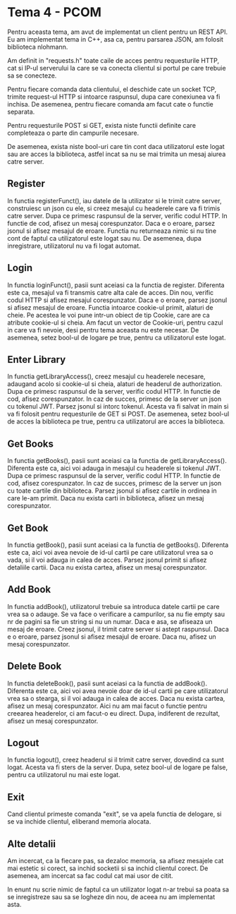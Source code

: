 # Tema 4 - PCOM

Pentru aceasta tema, am avut de implementat un client pentru un REST API. Eu am implementat
tema in C++, asa ca, pentru parsarea JSON, am folosit biblioteca nlohmann.

Am definit in "requests.h" toate caile de acces pentru requesturile HTTP, cat si IP-ul 
serverului la care se va conecta clientul si portul pe care trebuie sa se conecteze.

Pentru fiecare comanda data clientului, el deschide cate un socket TCP, trimite request-ul
HTTP si intoarce raspunsul, dupa care conexiunea va fi inchisa.
De asemenea, pentru fiecare comanda am facut cate o functie separata.

Pentru requesturile POST si GET, exista niste functii definite care completeaza o parte din 
campurile necesare.

De asemenea, exista niste bool-uri care tin cont daca utilizatorul este logat sau are
acces la biblioteca, astfel incat sa nu se mai trimita un mesaj aiurea catre server.

## Register

In functia registerFunct(), iau datele de la utilizator si le trimit catre server, construiesc un json cu ele, si creez mesajul cu headerele care va fi trimis catre server. Dupa ce primesc raspunsul de la server, verific codul HTTP. In functie de cod, afisez un mesaj corespunzator.
Daca e o eroare, parsez jsonul si afisez mesajul de eroare.
Functia nu returneaza nimic si nu tine cont de faptul ca utilizatorul este logat sau nu.
De asemenea, dupa inregistrare, utilizatorul nu va fi logat automat. 

## Login

In functia loginFunct(), pasii sunt aceiasi ca la functia de register. Diferenta este ca,
mesajul va fi transmis catre alta cale de acces. Din nou, verific codul HTTP si afisez
mesajul corespunzator. Daca e o eroare, parsez jsonul si afisez mesajul de eroare. Functia
intoarce cookie-ul primit, alaturi de cheie. Pe acestea le voi pune intr-un obiect de tip
Cookie, care are ca atribute cookie-ul si cheia. Am facut un vector de Cookie-uri, pentru
cazul in care va fi nevoie, desi pentru tema aceasta nu este necesar. De asemenea, setez
bool-ul de logare pe true, pentru ca utilizatorul este logat.

## Enter Library

In functia getLibraryAccess(), creez mesajul cu headerele necesare, adaugand acolo si cookie-ul
si cheia, alaturi de headerul de authorization. Dupa ce primesc raspunsul de la server, verific codul HTTP. In functie de cod, afisez corespunzator. In caz de succes, primesc de la
server un json cu tokenul JWT. Parsez jsonul si intorc tokenul. Acesta va fi salvat in main
si va fi folosit pentru requesturile de GET si POST. De asemenea, setez bool-ul de acces la
biblioteca pe true, pentru ca utilizatorul are acces la biblioteca.

## Get Books

In functia getBooks(), pasii sunt aceiasi ca la functia de getLibraryAccess(). Diferenta este ca, aici voi adauga in mesajul cu headerele si tokenul JWT. Dupa ce primesc raspunsul de la server, verific codul HTTP. In functie de cod, afisez corespunzator. In caz de succes, primesc de la server un json cu toate cartile din biblioteca. Parsez jsonul si afisez cartile in ordinea in care le-am primit. Daca nu exista carti in biblioteca, afisez un mesaj corespunzator.

## Get Book

In functia getBook(), pasii sunt aceiasi ca la functia de getBooks(). Diferenta este ca, aici voi avea
nevoie de id-ul cartii pe care utilizatorul vrea sa o vada, si il voi adauga in calea de acces. Parsez jsonul primit si afisez detaliile cartii. Daca nu exista cartea, afisez un mesaj corespunzator.

## Add Book

In functia addBook(), utilizatorul trebuie sa introduca datele cartii pe care vrea sa o adauge. Se va face o verificare a campurilor, sa nu fie empty sau nr de pagini sa fie un string si nu un numar. Daca e asa, se afiseaza un mesaj de eroare. Creez jsonul, il trimit catre server si astept raspunsul. Daca e o eroare, parsez jsonul si afisez mesajul de eroare. Daca nu, afisez un mesaj corespunzator.

## Delete Book

In functia deleteBook(), pasii sunt aceiasi ca la functia de addBook(). Diferenta este ca, aici voi avea
nevoie doar de id-ul cartii pe care utilizatorul vrea sa o stearga, si il voi adauga in calea de acces. Daca nu exista cartea, afisez un mesaj corespunzator. Aici nu am mai facut o functie pentru creearea
headerelor, ci am facut-o eu direct. Dupa, indiferent de rezultat, afisez un mesaj corespunzator.

## Logout

In functia logout(), creez headerul si il trimit catre server, dovedind ca sunt logat. Acesta va fi sters de la server. Dupa, setez bool-ul de logare pe false, pentru ca utilizatorul nu mai este logat.

## Exit

Cand clientul primeste comanda "exit", se va apela functia de delogare, si se va inchide clientul, eliberand memoria alocata.

## Alte detalii

Am incercat, ca la fiecare pas, sa dezaloc memoria, sa afisez mesajele cat mai estetic si corect,
sa inchid socketii si sa inchid clientul corect. De asemenea, am incercat sa fac codul cat mai
usor de citit.

In enunt nu scrie nimic de faptul ca un utilizator logat n-ar trebui sa poata sa se inregistreze
sau sa se logheze din nou, de aceea nu am implementat asta.
